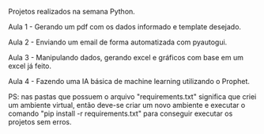Projetos realizados na semana Python.

Aula 1 - Gerando um pdf com os dados informado e template desejado.

Aula 2 - Enviando um email de forma automatizada com pyautogui.

Aula 3 - Manipulando dados, gerando excel e gráficos com base em um excel já feito.

Aula 4 - Fazendo uma IA básica de machine learning utilizando o Prophet.

PS: nas pastas que possuem o arquivo "requirements.txt" significa que criei um ambiente virtual, então deve-se criar um novo ambiente e executar o comando "pip install -r requirements.txt" para conseguir executar os projetos sem erros.